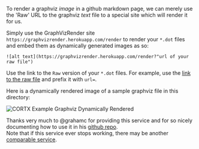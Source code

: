To render a graphviz _image_ in a github markdown page, we can merely use the 'Raw' URL to the graphviz _text_ file to a special site which will render it for us.

Simply use the GraphVizRender site `https://graphvizrender.herokuapp.com/render` to render your `*.dot` files and embed them as dynamically generated images as so:

```
![alt text](https://graphvizrender.herokuapp.com/render?"url of your raw file")
``` 

Use the link to the `Raw` version of your `*.dot` files. For example, use the [link to the raw file](https://raw.githubusercontent.com/seagate/cortx/main/doc/images/graphviz/example.dot) and prefix it with `url=`.

Here is a dynamically rendered image of a sample graphviz file in this directory:

![CORTX Example Graphviz Dynamically Rendered](https://graphvizrender.herokuapp.com/render?url=https://raw.githubusercontent.com/seagate/cortx/main/doc/images/graphviz/example.dot)

Thanks very much to @grahamc for providing this service and for so nicely documenting how to use it in his [github repo](https://github.com/grahamc/graphvizrender).  
Note that if this service ever stops working, there may be another [comparable service](https://github.com/TLmaK0/gravizo).
